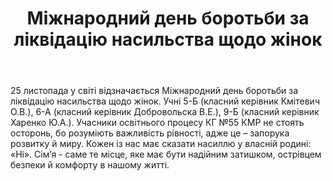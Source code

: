﻿---
title: Міжнародний день боротьби за ліквідацію насильства щодо жінок
---

25 листопада у світі відзначається Міжнародний день боротьби за ліквідацію насильства щодо жінок. Учні 5-Б (класний керівник Кмітевич О.В.), 6-А (класний керівник Добровольска В.Е.), 9-Б (класний керівник Харенко Ю.А.). Учасники освітнього процесу КГ №55 КМР не стоять осторонь, бо розуміють важливість рівності, адже це – запорука розвитку й миру. Кожен із нас має сказати насиллю у власній родині: «Ні». Сім’я - саме те місце, яке має бути надійним затишком, острівцем безпеки й комфорту в нашому житті.

<slideshow />
